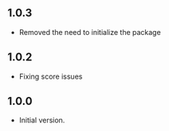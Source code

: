 ## 1.0.3

- Removed the need to initialize the package

## 1.0.2

- Fixing score issues

## 1.0.0

- Initial version.
